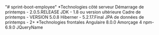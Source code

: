 "# sprint-boot-employee" 
*Technologies côté serveur
Démarrage de printemps - 2.0.5.RELEASE
JDK - 1.8 ou version ultérieure
Cadre de printemps - VERSION 5.0.8
Hiberner - 5.2.17.Final
JPA de données de printemps - 2+
*Technologies frontales
Angulaire 8.0.0
Amorçage 4
npm- 6.9.0
JQueryName